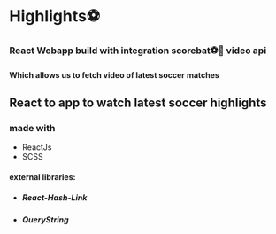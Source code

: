 # Highlights⚽

### React Webapp build with integration scorebat⚽🦇 video api
#### Which allows us to fetch video of latest soccer matches 


## React to app to watch latest soccer highlights

### made with

- ReactJs
- SCSS 

#### external libraries:
 - ##### React-Hash-Link
 - ##### QueryString